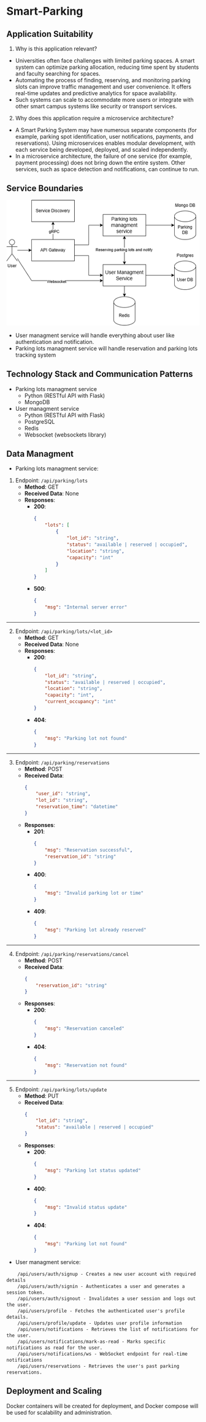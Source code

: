 # Smart-Parking
## Application Suitability
1. Why is this application relevant?
- Universities often face challenges with limited parking spaces. A smart system can optimize parking allocation, reducing time spent by students and faculty searching for spaces.
- Automating the process of finding, reserving, and monitoring parking slots can improve traffic management and user convenience. It offers real-time updates and predictive analytics for space availability.
- Such systems can scale to accommodate more users or integrate with other smart campus systems like security or transport services.
2. Why does this application require a microservice architecture?
- A Smart Parking System may have numerous separate components (for example, parking spot identification, user notifications, payments, and reservations). Using microservices enables modular development, with each service being developed, deployed, and scaled independently.
- In a microservice architecture, the failure of one service (for example, payment processing) does not bring down the entire system. Other services, such as space detection and notifications, can continue to run.
## Service Boundaries
![Architecture](./Check_PAD.png)
- User managment service will handle everything about user like authentication and notification.
- Parking lots managment service will handle reservation and parking lots tracking system
## Technology Stack and Communication Patterns
- Parking lots managment service
  - Python (RESTful API with Flask)
  - MongoDB
- User managment service
  - Python (RESTful API with Flask)
  - PostgreSQL
  - Redis
  - Websocket (websockets library)
## Data Managment
* Parking lots managment service:
1. Endpoint: `/api/parking/lots`
   - **Method**: GET
   - **Received Data**: None
   - **Responses**:
     - **200**: 
       ```json
       {
           "lots": [
               {
                   "lot_id": "string",
                   "status": "available | reserved | occupied",
                   "location": "string",
                   "capacity": "int"
               }
           ]
       }
       ```
     - **500**: 
       ```json
       {
           "msg": "Internal server error"
       }
       ```

---

2. Endpoint: `/api/parking/lots/<lot_id>`
   - **Method**: GET
   - **Received Data**: None
   - **Responses**:
     - **200**:
       ```json
       {
           "lot_id": "string",
           "status": "available | reserved | occupied",
           "location": "string",
           "capacity": "int",
           "current_occupancy": "int"
       }
       ```
     - **404**: 
       ```json
       {
           "msg": "Parking lot not found"
       }
       ```

---

3. Endpoint: `/api/parking/reservations`
   - **Method**: POST
   - **Received Data**: 
     ```json
     {
         "user_id": "string",
         "lot_id": "string",
         "reservation_time": "datetime"
     }
     ```
   - **Responses**:
     - **201**:
       ```json
       {
           "msg": "Reservation successful",
           "reservation_id": "string"
       }
       ```
     - **400**:
       ```json
       {
           "msg": "Invalid parking lot or time"
       }
       ```
     - **409**:
       ```json
       {
           "msg": "Parking lot already reserved"
       }
       ```

---

4. Endpoint: `/api/parking/reservations/cancel`
   - **Method**: POST
   - **Received Data**:
     ```json
     {
         "reservation_id": "string"
     }
     ```
   - **Responses**:
     - **200**:
       ```json
       {
           "msg": "Reservation canceled"
       }
       ```
     - **404**:
       ```json
       {
           "msg": "Reservation not found"
       }
       ```

---

5. Endpoint: `/api/parking/lots/update`
   - **Method**: PUT
   - **Received Data**: 
     ```json
     {
         "lot_id": "string",
         "status": "available | reserved | occupied"
     }
     ```
   - **Responses**:
     - **200**:
       ```json
       {
           "msg": "Parking lot status updated"
       }
       ```
     - **400**:
       ```json
       {
           "msg": "Invalid status update"
       }
       ```
     - **404**:
       ```json
       {
           "msg": "Parking lot not found"
       }
       ```
* User managment service:
```
    /api/users/auth/signup - Creates a new user account with required details
    /api/users/auth/signin - Authenticates a user and generates a session token.
    /api/users/auth/signout - Invalidates a user session and logs out the user.
    /api/users/profile - Fetches the authenticated user's profile details.
    /api/users/profile/update - Updates user profile information
    /api/users/notifications - Retrieves the list of notifications for the user.
    /api/users/notifications/mark-as-read - Marks specific notifications as read for the user.
    /api/users/notifications/ws - WebSocket endpoint for real-time notifications
    /api/users/reservations - Retrieves the user's past parking reservations.
```
## Deployment and Scaling
Docker containers will be created for deployment, and Docker compose will be used for scalability and administration.
  
